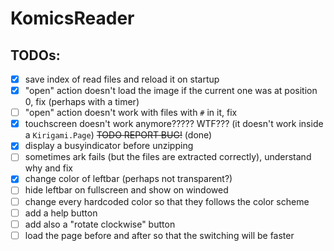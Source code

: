 # KomicsReader

## TODOs:
* [x] save index of read files and reload it on startup
* [x] "open" action doesn't load the image if the current one was at position 0, fix (perhaps with a timer)
* [ ] "open" action doesn't work with files with `#` in it, fix
* [x] touchscreen doesn't work anymore????? WTF??? (it doesn't work inside a `Kirigami.Page`) ~~TODO REPORT BUG!~~ (done)
* [x] display a busyindicator before unzipping
* [ ] sometimes ark fails (but the files are extracted correctly), understand why and fix
* [x] change color of leftbar (perhaps not transparent?)
* [ ] hide leftbar on fullscreen and show on windowed
* [ ] change every hardcoded color so that they follows the color scheme
* [ ] add a help button
* [ ] add also a "rotate clockwise" button
* [ ] load the page before and after so that the switching will be faster